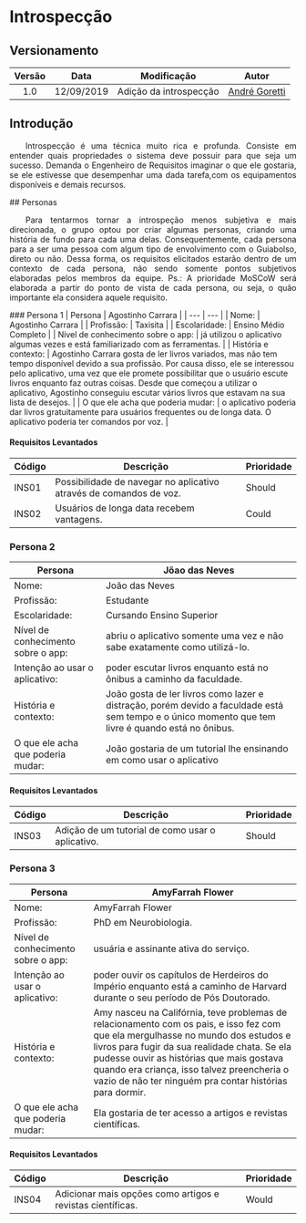 # Introspecção
## Versionamento
| Versão | Data | Modificação | Autor |
| :---: | :---: | :---: | :---: |
| 1.0 | 12/09/2019 | Adição da introspecção | [André Goretti](https://github.com/Agoretti) |

## Introdução
<p align="justify">&emsp;&emsp;Introspecção é uma técnica muito rica e profunda. Consiste em entender quais propriedades o sistema deve possuir para que seja um sucesso. Demanda o Engenheiro de Requisitos imaginar o que ele gostaria, se ele estivesse que desempenhar uma dada tarefa,com os equipamentos disponíveis e demais recursos.</p>
## Personas
<p align="justify">&emsp;&emsp;Para tentarmos tornar a introspeção menos subjetiva e mais direcionada, o grupo optou por criar algumas personas, criando uma história de fundo para cada uma delas. Consequentemente, cada persona para a ser uma pessoa com algum tipo de envolvimento com o Guiabolso, direto ou não. Dessa forma, os requisitos elicitados estarão dentro de um contexto de cada persona, não sendo somente pontos subjetivos elaboradas pelos membros da equipe. Ps.: A prioridade MoSCoW será elaborada a partir do ponto de vista de cada persona, ou seja, o quão importante ela considera aquele requisito.</p>
### Persona 1
| Persona | Agostinho Carrara |
| --- | --- |
| Nome: | Agostinho Carrara |
| Profissão: | Taxisita |
| Escolaridade: | Ensino Médio Completo |
| Nível de conhecimento sobre o app: | já utilizou o aplicativo algumas vezes e está familiarizado com as ferramentas. |
| História e contexto: | Agostinho Carrara gosta de ler livros variados, mas não tem tempo disponível devido a sua profissão. Por causa disso, ele se interessou pelo aplicativo, uma vez que ele promete possibilitar que o usuário escute livros enquanto faz outras coisas. Desde que começou a utilizar o aplicativo, Agostinho conseguiu escutar vários livros que estavam na sua lista de desejos. |
| O que ele acha que poderia mudar: | o aplicativo poderia dar livros gratuitamente para usuários frequentes ou de longa data. O aplicativo poderia ter comandos por voz. |

#### Requisitos Levantados
| Código | Descrição | Prioridade |
| --- | --- | --- |
| INS01 | Possibilidade de navegar no aplicativo através de comandos de voz. | Should |
| INS02 | Usuários de longa data recebem vantagens. | Could |

### Persona 2
| Persona | Jõao das Neves |
| --- | --- |
| Nome: | João das Neves |
| Profissão: | Estudante |
| Escolaridade: | Cursando Ensino Superior |
| Nível de conhecimento sobre o app: | abriu o aplicativo somente uma vez e não sabe exatamente como utilizá-lo. |
| Intenção ao usar o aplicativo: | poder escutar livros enquanto está no ônibus a caminho da faculdade. |
| História e contexto: | João gosta de ler livros como lazer e distração, porém devido a faculdade está sem tempo e o único momento que tem livre é quando está no ônibus. |
| O que ele acha que poderia mudar: | João gostaria de um tutorial lhe ensinando em como usar o aplicativo |

#### Requisitos Levantados
| Código | Descrição | Prioridade |
| --- | --- | --- |
| INS03 | Adição de um tutorial de como usar o aplicativo. | Should |

### Persona 3
| Persona | AmyFarrah Flower |
| --- | --- |
| Nome: | AmyFarrah Flower |
| Profissão: | PhD em Neurobiologia. |
| Nível de conhecimento sobre o app: | usuária e assinante ativa do serviço. |
| Intenção ao usar o aplicativo: | poder ouvir os capítulos de Herdeiros do Império enquanto está a caminho de Harvard durante o seu período de Pós Doutorado. |
| História e contexto: | Amy nasceu na Califórnia, teve problemas de relacionamento com os pais, e isso fez com que ela mergulhasse no mundo dos estudos e livros para fugir da sua realidade chata. Se ela pudesse ouvir as histórias que mais gostava quando era criança, isso talvez preencheria o vazio de não ter ninguém pra contar histórias para dormir. |
| O que ele acha que poderia mudar: | Ela gostaria de ter acesso a artigos e revistas científicas. |

#### Requisitos Levantados
| Código | Descrição | Prioridade |
| --- | --- | --- |
| INS04 | Adicionar mais opções como artigos e revistas científicas. | Would |
